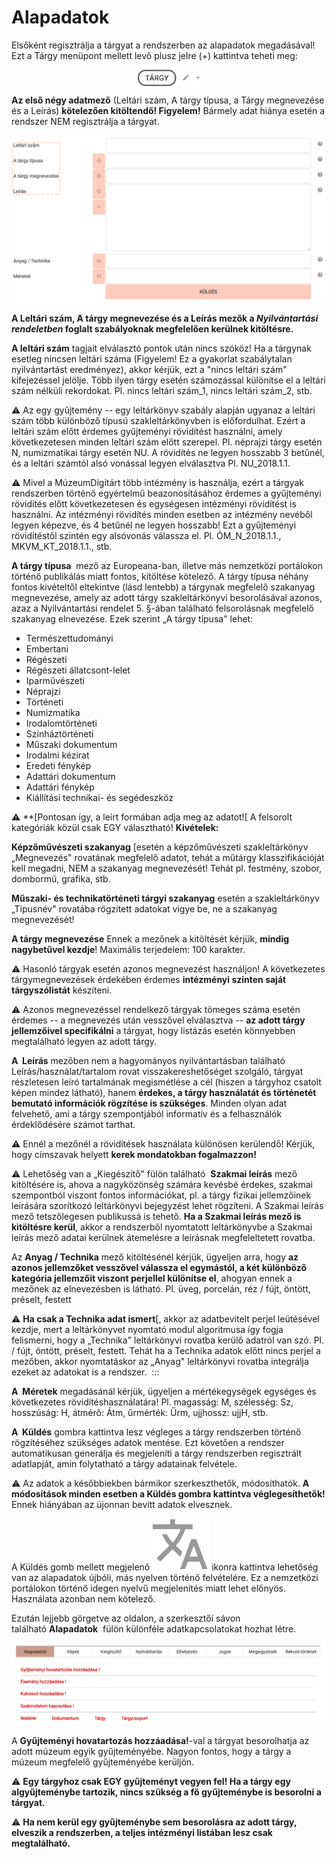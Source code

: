 # Alapadatok

Elsőként regisztrálja a tárgyat a rendszerben az alapadatok megadásával! Ezt a Tárgy menüpont mellett levő plusz jelre (+) kattintva teheti meg:

<img src="../assets/hun_newobject_icon.jpg" style="max-width: 100px; height: auto; display: block; margin: 0 auto;">

**Az első négy adatmező** (Leltári szám, A tárgy típusa, a Tárgy megnevezése és a Leírás) **kötelezően kitöltendő! Figyelem!** Bármely adat hiánya esetén a rendszer NEM regisztrálja a tárgyat.

![kép: Új tárgy létrehozásakor kitöltendő adatmezők](../assets/hun_newobject_2.jpg)

**A Leltári szám, A tárgy megnevezése és a Leírás mezők a *Nyilvántartási rendeletben* foglalt szabályoknak megfelelően kerülnek kitöltésre.**

**A leltári szám** tagjait elválasztó pontok után nincs szóköz! Ha a tárgynak esetleg nincsen leltári száma (Figyelem! Ez a gyakorlat szabálytalan nyilvántartást eredményez), akkor kérjük, ezt a "nincs leltári szám" kifejezéssel jelölje. Több ilyen tárgy esetén számozással különítse el a leltári szám nélküli rekordokat. Pl. nincs leltári szám\_1, nincs leltári szám\_2, stb.

⚠️ Az egy gyűjtemény -- egy leltárkönyv szabály alapján ugyanaz a leltári szám több különböző típusú szakleltárkönyvben is előfordulhat. Ezért a leltári szám előtt érdemes gyűjteményi rövidítést használni, amely következetesen minden leltári szám előtt szerepel. Pl. néprajzi tárgy esetén N, numizmatikai tárgy esetén NU. A rövidítés ne legyen hosszabb 3 betűnél, és a leltári
számtól alsó vonással legyen elválasztva Pl. NU\_2018.1.1.

⚠️ Mivel a MúzeumDigitárt több intézmény is használja, ezért a tárgyak rendszerben történő egyértelmű beazonosításához érdemes a gyűjteményi rövidítés előtt következetesen és egységesen intézményi rövidítést is használni. Az intézményi rövidítés minden esetben az intézmény nevéből legyen képezve, és 4 betűnél ne legyen hosszabb! Ezt a gyűjteményi rövidítéstől szintén egy alsóvonás válassza el. Pl. ÓM\_N\_2018.1.1., MKVM\_KT\_2018.1.1., stb.

**A tárgy típusa**  mező az Europeana-ban, illetve más nemzetközi portálokon történő publikálás miatt fontos, kitöltése kötelező. A tárgy típusa néhány fontos kivételtől eltekintve (lásd lentebb) a tárgynak megfelelő szakanyag megnevezése, amely az adott tárgy szakleltárkönyvi besorolásával azonos, azaz a Nyilvántartási rendelet 5. §-ában található felsorolásnak megfelelő szakanyag elnevezése. Ezek szerint „A tárgy típusa" lehet:

- Természettudományi
- Embertani
- Régészeti
- Régészeti állatcsont-lelet
- Iparművészeti
- Néprajzi
- Történeti
- Numizmatika
- Irodalomtörténeti
- Színháztörténeti
- Műszaki dokumentum
- Irodalmi kézirat
- Eredeti fénykép
- Adattári dokumentum
- Adattári fénykép
- Kiállítási technikai- és segédeszköz 

⚠️ **[Pontosan így, a leírt formában adja meg az adatot![ A felsorolt kategóriák közül csak EGY választható! **Kivételek:**

**Képzőművészeti szakanyag** [esetén a képzőművészeti szakleltárkönyv „Megnevezés" rovatának megfelelő adatot, tehát a műtárgy klasszifikációját kell megadni, NEM a szakanyag megnevezését! Tehát pl. festmény, szobor, dombormű, grafika, stb.

**Műszaki- és technikatörténeti tárgyi szakanyag** esetén a szakleltárkönyv „Típusnév" rovatába rögzített adatokat vigye be, ne a szakanyag megnevezését!

**A tárgy megnevezése** Ennek a mezőnek a kitöltését kérjük, **mindig nagybetűvel kezdje**! Maximális terjedelem: 100 karakter.

⚠️ Hasonló tárgyak esetén azonos megnevezést használjon! A következetes tárgymegnevezések érdekében érdemes **intézményi szinten saját tárgyszólistát** készíteni.

⚠️ Azonos megnevezéssel rendelkező tárgyak tömeges száma esetén érdemes -- a megnevezés után vesszővel elválasztva -- **az adott tárgy jellemzőivel specifikálni** a tárgyat, hogy listázás esetén könnyebben megtalálható legyen az adott tárgy.

**A  Leírás** mezőben nem a hagyományos nyilvántartásban található Leírás/használat/tartalom rovat visszakereshetőséget szolgáló, tárgyat részletesen leíró tartalmának megismétlése a cél (hiszen a tárgyhoz csatolt képen mindez látható), hanem **érdekes, a tárgy használatát és történetét bemutató információk rögzítése is szükséges**. Minden olyan adat felvehető, ami a tárgy szempontjából informatív és a felhasználók érdeklődésére számot tarthat.

⚠️ Ennél a mezőnél a rövidítések használata különösen kerülendő! Kérjük, hogy címszavak helyett **kerek mondatokban fogalmazzon!**

⚠️ Lehetőség van a „Kiegészítő" fülön található  **Szakmai leírás** mező kitöltésére is, ahova a nagyközönség számára kevésbé érdekes, szakmai szempontból viszont fontos információkat, pl. a tárgy fizikai jellemzőinek leírására szorítkozó leltárkönyvi bejegyzést lehet rögzíteni. A Szakmai leírás mező tetszőlegesen publikussá is tehető. **Ha a Szakmai leírás mező is kitöltésre kerül**, akkor a rendszerből nyomtatott leltárkönyvbe a Szakmai leírás mező adatai kerülnek átemelésre a leírásnak megfeleltetett rovatba.

Az **Anyag / Technika** mező kitöltésénél kérjük, ügyeljen arra, hogy **az azonos jellemzőket vesszővel válassza el egymástól, a két különböző kategória jellemzőit viszont perjellel különítse el**, ahogyan ennek a mezőnek az elnevezésben is látható. Pl. üveg, porcelán, réz / fújt, öntött, préselt, festett

⚠️ **Ha csak a Technika adat ismert**[, akkor az adatbevitelt perjel leütésével kezdje, mert a leltárkönyvet nyomtató modul algoritmusa így fogja felismerni, hogy a „Technika" leltárkönyvi rovatba kerülő adatról van szó. Pl. / fújt, öntött, préselt, festett. Tehát ha a Technika adatok előtt nincs perjel a mezőben, akkor nyomtatáskor az „Anyag" leltárkönyvi rovatba integrálja ezeket az adatokat is a rendszer. 
:::

**A  Méretek** megadásánál kérjük, ügyeljen a mértékegységek egységes és következetes rövidítéshasználatára! Pl. magasság: M, szélesség: Sz, hosszúság: H, átmérő: Átm, űrmérték: Űrm, ujjhossz: ujjH, stb.

**A  Küldés** gombra kattintva lesz végleges a tárgy rendszerben történő rögzítéséhez szükséges adatok mentése. Ezt követően a rendszer automatikusan generálja és megjeleníti a tárgy rendszerben regisztrált adatlapját, amin folytatható a tárgy adatainak felvétele.

⚠️ Az adatok a későbbiekben bármikor szerkeszthetők, módosíthatók. **A módosítások minden esetben a Küldés gombra kattintva véglegesíthetők!** Ennek hiányában az újonnan bevitt adatok elvesznek.

A Küldés gomb mellett megjelenő ![](../assets/alternative_language_icon.jpg) ikonra kattintva lehetőség van az alapadatok újbóli, más nyelven történő felvételére. Ez a nemzetközi portálokon történő idegen nyelvű megjelenítés miatt lehet előnyös. Használata azonban nem kötelező.

Ezután lejjebb görgetve az oldalon, a szerkesztői sávon található **Alapadatok**  fülön különféle adatkapcsolatokat hozhat létre.

![kép: Az „Alapadatok" fülön található opciók](../assets/hun_initial_datas.jpg)

A **Gyűjteményi hovatartozás hozzáadása!**-val a tárgyat besorolhatja az adott múzeum egyik gyűjteményébe. Nagyon fontos, hogy a tárgy a múzeum megfelelő gyűjteményébe kerüljön.

⚠️ **Egy tárgyhoz csak EGY gyűjteményt vegyen fel! Ha a tárgy egy algyűjteménybe tartozik, nincs szükség a fő gyűjteménybe is besorolni a tárgyat.**

⚠️ **Ha nem kerül egy gyűjteménybe sem besorolásra az adott tárgy, elveszik a rendszerben, a teljes intézményi listában lesz csak megtalálható.**

